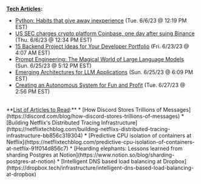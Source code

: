 **<ins>Tech Articles</ins>:**
* [Python: Habits that give away inexperience](https://pravash-techie.medium.com/python-habbits-that-give-away-inexperience-99c00fbeb835) (Tue. 6/6/23 @ 12:19 PM EST)
* [US SEC charges crypto platform Coinbase, one day after suing Binance](https://www.reuters.com/legal/us-sec-sues-coinbase-over-failure-register-2023-06-06/) (Thu. 6/6/23 @ 12:34 PM EST)
* [15 Backend Project Ideas for Your Developer Portfolio](https://blog.hubspot.com/website/backend-projects) (Fri. 6/23/23 @ 4:07 AM EST)
* [Prompt Engineering: The Magical World of Large Language Models](https://itnext.io/prompt-engineering-the-magical-world-of-large-language-models-dde7d8d043ee) (Sun. 6/25/23 @ 5:12 PM EST)
* [Emerging Architectures for LLM Applications](https://a16z.com/2023/06/20/emerging-architectures-for-llm-applications/) (Sun. 6/25/23 @ 6:09 PM EST)
* [Creating an Autonomous System for Fun and Profit](https://blog.thelifeofkenneth.com/2017/11/creating-autonomous-system-for-fun-and.html) (Tue. 6/27/23 @ 2:56 PM EST)
<br/>
**<ins>List of Articles to Read</ins>:**
* [How Discord Stores Trillions of Messages](https://discord.com/blog/how-discord-stores-trillions-of-messages)
* [Building Netflix's Distributed Tracing Infrastructure](https://netflixtechblog.com/building-netflixs-distributed-tracing-infrastructure-bb856c319304)
* [Predictive CPU isolation of containers at Netflix](https://netflixtechblog.com/predictive-cpu-isolation-of-containers-at-netflix-91f014d856c7)
* [Hearding elephants: Lessons learned from sharding Postgres at Notion](https://www.notion.so/blog/sharding-postgres-at-notion)
* [Intelligent DNS based load balancing at Dropbox](https://dropbox.tech/infrastructure/intelligent-dns-based-load-balancing-at-dropbox)

